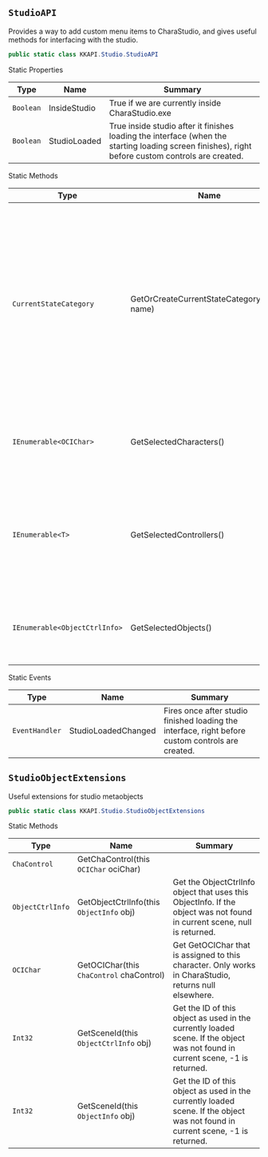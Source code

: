 ## `StudioAPI`

Provides a way to add custom menu items to CharaStudio, and gives useful methods for interfacing with the studio.
```csharp
public static class KKAPI.Studio.StudioAPI

```

Static Properties

| Type | Name | Summary | 
| --- | --- | --- | 
| `Boolean` | InsideStudio | True if we are currently inside CharaStudio.exe | 
| `Boolean` | StudioLoaded | True inside studio after it finishes loading the interface (when the starting loading screen finishes),  right before custom controls are created. | 


Static Methods

| Type | Name | Summary | 
| --- | --- | --- | 
| `CurrentStateCategory` | GetOrCreateCurrentStateCategory(`String` name) | Add a new custom category to the Anim &gt; CurrentState tab in the studio top-left menu.  Can use this at any point. Always returns null outside of studio.  If the name is empty or null, the Misc/Other category is returned. | 
| `IEnumerable<OCIChar>` | GetSelectedCharacters() | Get all character objects currently selected in Studio's Workspace. | 
| `IEnumerable<T>` | GetSelectedControllers() | Get all instances of this controller that belong to characters that are selected in Studio's Workspace. | 
| `IEnumerable<ObjectCtrlInfo>` | GetSelectedObjects() | Get all objects (all types) currently selected in Studio's Workspace. | 


Static Events

| Type | Name | Summary | 
| --- | --- | --- | 
| `EventHandler` | StudioLoadedChanged | Fires once after studio finished loading the interface, right before custom controls are created. | 


## `StudioObjectExtensions`

Useful extensions for studio metaobjects
```csharp
public static class KKAPI.Studio.StudioObjectExtensions

```

Static Methods

| Type | Name | Summary | 
| --- | --- | --- | 
| `ChaControl` | GetChaControl(this `OCIChar` ociChar) |  | 
| `ObjectCtrlInfo` | GetObjectCtrlInfo(this `ObjectInfo` obj) | Get the ObjectCtrlInfo object that uses this ObjectInfo.  If the object was not found in current scene, null is returned. | 
| `OCIChar` | GetOCIChar(this `ChaControl` chaControl) | Get GetOCIChar that is assigned to this character. Only works in CharaStudio, returns null elsewhere. | 
| `Int32` | GetSceneId(this `ObjectCtrlInfo` obj) | Get the ID of this object as used in the currently loaded scene.  If the object was not found in current scene, -1 is returned. | 
| `Int32` | GetSceneId(this `ObjectInfo` obj) | Get the ID of this object as used in the currently loaded scene.  If the object was not found in current scene, -1 is returned. | 


